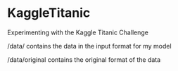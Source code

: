 # KaggleTitanic
Experimenting with the Kaggle Titanic Challenge

/data/ contains the data in the input format for my model

/data/original contains the original format of the data
